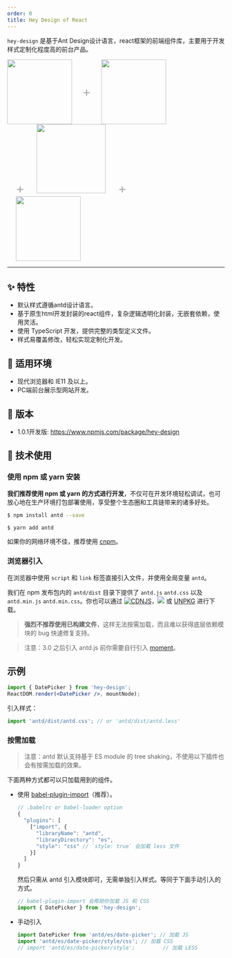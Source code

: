 ```yaml
---
order: 0
title: Hey Design of React
---
```


`hey-design` 是基于Ant Design设计语言，react框架的前端组件库，主要用于开发样式定制化程度高的前台产品。

<div class="pic-plus">
  <img width="150" src="https://hey-design.oss-cn-beijing.aliyuncs.com/icon.png"/>
  <span>+</span>
  <img width="150" src="https://hey-design.oss-cn-beijing.aliyuncs.com/icon-antd.svg" />
  <span>+<span>
  <img width="160" src="https://hey-design.oss-cn-beijing.aliyuncs.com/icon-react.svg"/>
  <span>+<span>
  <img width="150" src="https://hey-design.oss-cn-beijing.aliyuncs.com/icon-jss.ico" />
</div>

<style>
.pic-plus > * {
  display: inline-block !important;
  vertical-align: middle;
}
.pic-plus span {
  font-size: 30px;
  color: #aaa;
  margin: 0 20px;
}
</style>

---

## ✨ 特性

- 默认样式遵循antd设计语言。
- 基于原生html开发封装的react组件，复杂逻辑透明化封装，无嵌套依赖，使用灵活。
- 使用 TypeScript 开发，提供完整的类型定义文件。
- 样式易覆盖修改，轻松实现定制化开发。

## 🏡 适用环境

- 现代浏览器和 IE11 及以上。
- PC端前台展示型网站开发。

## 📑 版本

- 1.0.1开发版: <https://www.npmjs.com/package/hey-design>

## 🚀 技术使用

### 使用 npm 或 yarn 安装

**我们推荐使用 npm 或 yarn 的方式进行开发**，不仅可在开发环境轻松调试，也可放心地在生产环境打包部署使用，享受整个生态圈和工具链带来的诸多好处。

```bash
$ npm install antd --save
```

```bash
$ yarn add antd
```

如果你的网络环境不佳，推荐使用 [cnpm](https://github.com/cnpm/cnpm)。

### 浏览器引入

在浏览器中使用 `script` 和 `link` 标签直接引入文件，并使用全局变量 `antd`。

我们在 npm 发布包内的 `antd/dist` 目录下提供了 `antd.js` `antd.css` 以及 `antd.min.js` `antd.min.css`。你也可以通过 [![CDNJS](https://img.shields.io/cdnjs/v/antd.svg?style=flat-square)](https://cdnjs.com/libraries/antd)，[![](https://data.jsdelivr.com/v1/package/npm/antd/badge)](https://www.jsdelivr.com/package/npm/antd) 或 [UNPKG](https://unpkg.com/antd/dist/) 进行下载。

> **强烈不推荐使用已构建文件**，这样无法按需加载，而且难以获得底层依赖模块的 bug 快速修复支持。

> 注意：3.0 之后引入 antd.js 前你需要自行引入 [moment](http://momentjs.com/)。

## 示例

```jsx
import { DatePicker } from 'hey-design';
ReactDOM.render(<DatePicker />, mountNode);
```

引入样式：

```jsx
import 'antd/dist/antd.css'; // or 'antd/dist/antd.less'
```

### 按需加载

> 注意：antd 默认支持基于 ES module 的 tree shaking，不使用以下插件也会有按需加载的效果。

下面两种方式都可以只加载用到的组件。

- 使用 [babel-plugin-import](https://github.com/ant-design/babel-plugin-import)（推荐）。

  ```js
  // .babelrc or babel-loader option
  {
    "plugins": [
      ["import", {
        "libraryName": "antd",
        "libraryDirectory": "es",
        "style": "css" // `style: true` 会加载 less 文件
      }]
    ]
  }
  ```

  然后只需从 antd 引入模块即可，无需单独引入样式。等同于下面手动引入的方式。

  ```jsx
  // babel-plugin-import 会帮助你加载 JS 和 CSS
  import { DatePicker } from 'hey-design';
  ```

- 手动引入

  ```jsx
  import DatePicker from 'antd/es/date-picker'; // 加载 JS
  import 'antd/es/date-picker/style/css'; // 加载 CSS
  // import 'antd/es/date-picker/style';         // 加载 LESS
  ```
